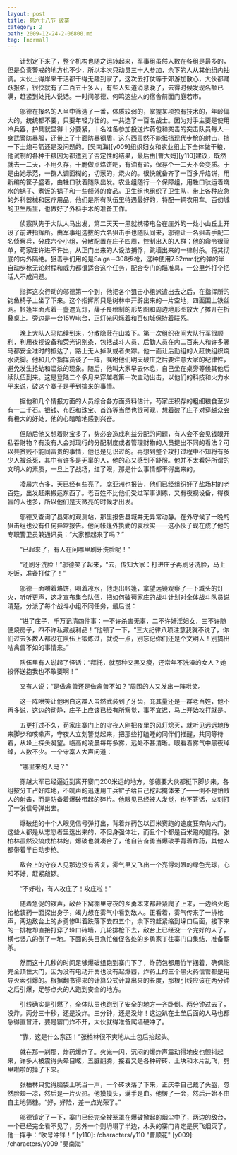```yaml
---
layout: post
title: 第六十八节 破寨
category: 2
path: 2009-12-24-2-06800.md
tag: [normal]
---
```


　　计划定下来了，整个机构也随之运转起来，军事组虽然人数在各组是最多的，但是负责警戒的地方也不少，所以本次只动员三十人参加，余下的人从其他组内抽调。大伙上得岸来干活都干得无趣到家了，这次去打仗等于郊游加散心，大伙都踊跃报名，很快就有了二百五十多人，有些人知道消息晚了，去得时候发现名额已满，赶紧到处托人说话。一时间邬德、何鸣这些人的宿舍前面门庭若市。

　　邬德在报名的人当中筛选了一番，体质较弱的，掌握某项独有技术的，年龄偏大的，统统都不要，只要年轻力壮的。一共选了一百名战士。因为对手主要是使用冷兵器，护具就显得十分要紧，十名准备参加投送炸药包和突击的突击队员每人一身武警防暴服，还带上了十面防暴钢盾，这东西虽然不能抵挡现代步枪的射击，挡一下土炮弓箭还是没问题的。[吴南海][y009]组织妇女和农业组上下全体做干粮，他试制的各种干粮因为都遭到了否定性的结果，最后由[曹大妈][y110]建议，既然就去一二天，不用久存，干脆做点烙饼吧，有油有盐，保存个一二天不会变质。于是由她示范，一群人调面糊的，切葱的，烧火的。很快就备齐了一百多斤烙饼，用新编的筐子盛着，由牲口驮着随队出发。农业组随行一个保障组，用牲口驮运着烧水的锅子、煮饭的锅子和一些额外的食品。卫生组也组织了卫生队，带上各种应急的外科器械和医疗用品，他们是所有队伍里待遇最好的，特配一辆农用车。百仞城的卫生所里，也做好了外科手术的准备工作。

　　侦察队先于大队人马出发，第二天天一黑就携带电台在庄外的一处小山丘上开设了前进指挥所。由军事组选拔的六名狙击手也随队同来，邬德让一名狙击手配二名侦察兵，分成六个小组，分散配置在庄子四周，控制出入的人群：他的命令很简单，苟家庄许进不许出，从正门出来的人设法捕俘，跳墙出来的一律射杀。将其彻底的内外隔绝。狙击手们用的是Saiga－308步枪，这种使用7.62mm北约弹的半自动步枪无论射程和威力都很适合这个任务，配合专门的瞄准具，一公里外打个把活人不成问题。

　　指挥这次行动的邬德第一个到，他把各个狙击小组派遣出去之后，在指挥所的钓鱼椅子上坐了下来。这个指挥所只是树林中开辟出来的一片空地，四面围上铁丝网。帐篷里面点着一盏遮光灯，薛子良绘制的形势图和周边地形图放大了摊开在折叠桌上。旁边是一台15W电台，正灯光闪烁着和百仞城保持着联系。

　　晚上大队人马陆续到来，分散隐蔽在山坡下。第一次组织夜间大队行军很顺利，利用夜视设备和荧光识别条，包括战斗人员、后勤人员在内二百来人和许多骡马都安全准时的抵达了，路上无人掉队或者失踪。他一面让后勤组的人赶快组织烧水洗脚。他和几个指挥员谈了一阵，嘱咐他们明天破庄之后要注意大家的纪律性，避免发生抢劫和滥杀的现象。随后，他叫大家早去休息，自己坐在桌旁等候其他后续队伍到来。这是登陆二个多月来穿越者第一次主动出击，以他们的科技和火力水平来说，破这个寨子是手到擒来的事情。

　　据他和几个情报方面的人员综合各方面资料估计，苟家庄积存的粗细粮食至少有一二千石。银钱、布匹和珠宝、首饰等当然也很可观，想着破了庄子对穿越众会有极大的好处，他的心暗暗地感到兴奋。

　　但随后他又想着财宝多了，势必会造成利益分配的问题，有人会不会见钱眼开私吞财物？有没有人会对现行的分配制度或者管理财物的人员提出不同的看法？可以共贫贱不能同富贵的事情，他也是见识过的。再想到整个攻打过程中不知将有多少人被杀死，其中有许多是无辜的人，他的心又感到不舒服。他并不太看好所谓的文明人的素质，一旦上了战场，红了眼，那是什么事情都干得出来的。

　　凌晨六点多，天已经有些亮了。席亚洲也报告，他们已经组织好了盐场村的老百姓，出发赶来搬运东西了。老百姓不比他们受过军事训练，又有夜视设备，得夜盲的人也多，所以他们是天微亮的时候才出发。

　　邬德又查询了县郊的观测站，那里报告县城并无异常动静。在外守候了一晚的狙击组也没有任何异常报告。他问帐篷外执勤的袁秋实——这小伙子现在成了他的专职警卫员兼通讯员：“大家都起来了吗？”

　　“已起来了，有人在问哪里刷牙洗脸呢！”

　　“还刷牙洗脸！”邬德笑了起来，“去，传知大家：打进庄子再刷牙洗脸，马上吃饭，准备打仗了！”

　　邬德一面嚼着烙饼，喝着凉水，他走出帐篷，拿望远镜观察了一下城头的灯火，听听更声，这才宣布集合队伍，把如何破苟家庄的战斗计划对全体战斗队员说清楚，分派了每个战斗小组不同任务，最后说：

　　“进了庄子，千万记清四件事：一不许杀害无辜，二不许奸淫妇女，三不许随便烧房子，四不许私藏战利品！”他顿了一下，“三大纪律八项注意我就不说了，你们过去多数人都没在队伍上锻炼过，就说一点，别忘记你们还是个文明人！别搞出啥禽兽不如的事情来。”

　　队伍里有人说起了怪话：“拜托，就那种又黑又瘦，还常年不洗澡的女人？她投怀送抱我也不敢要啊！”

　　又有人说：“是做禽兽还是做禽兽不如？”周围的人又发出一阵哄笑。

　　这一阵哄笑让他明白这群人虽然武装到了牙齿，充其量还是一群老百姓，他不再多说，这边的动静，庄子上应该已经有所察觉，事不宜迟，马上开始攻打就是。

　　五更打过不久，苟家庄寨门上的守夜人刚把夜里的风灯熄灭，就听见远远地传来脚步和咳嗽声，守夜人立刻警觉起来，把那些打瞌睡的同伴们推醒，共同等待着，从垛上探头凝望。临高的凌晨每每多雾，远处不甚清晰。眼看着雾气中黑夜绰绰，人数不少。一个守寨人大声问道：

　　“哪里来的人马？”

　　穿越大军已经逼近到离开寨门200米远的地方，邬德要大伙都挺下脚步来，各组按分工占好阵地，不吭声的迅速用工兵铲子给自己挖起掩体来了——倒不是怕敌人的射击，而是防备着爆破带起的碎片。他眼见已经被人发觉，也不答话，立刻打了一发信号弹出去。

　　爆破组的十个人眼见信号弹打出，背着炸药包以百米赛跑的速度狂奔向大门。这些人都是从志愿者里选出来的，不但身强体壮，而且个个都是百米跑的健将。张柏林虽然没搞成柏林炮，爆破也就凑合了，他自告奋勇当爆破手背着炸药，其他人都带着半自动步枪。

　　敌台上的守夜人见那边没有答复，雾气里又飞出一个亮得刺眼的绿色光球，心知不好，赶紧敲锣。

　　“不好啦，有人攻庄了！攻庄啦！”

　　随着急促的锣声，敌台下窝棚里守夜的乡勇本来都赶紧爬了上来，一边给火炮抬枪装药一面探出身子，竭力想在雾气中看到敌人。正看着，雾气传来了一排枪声，两边敌台上的乡勇惨叫着跌落下去四五个，余下的赶紧缩到垛口后面，接下来的一排枪却直接打穿了垛口砖墙，几轮排枪下去，敌台上已经没一个完好的人了，横七竖八的倒了一地。下面的头目急忙催促各处的乡勇家丁往寨门口集结，准备厮杀。

　　然而这十几秒的时间足够爆破组跑到寨门下了，炸药包都用竹竿捆着，确保能完全顶住大门，因为没有电动开关也没有起爆器，炸药上的三个黑火药信管都是用导火索引爆的。根据翻书得来的计算公式计算出来的长度，那根引线应该在两分钟之后引爆，足够点火的人跑到安全的地方。

　　引线确实是引燃了，全体队员也跑到了安全的地方一齐卧倒。两分钟过去了，没炸。两分三十秒，还是没炸。三分钟，还是没炸！这边趴在土垒后面的人马也都急得直冒汗，要是寨门炸不开，大伙就得准备爬墙硬冲了。

　　“靠，这是什么东西！”张柏林很不爽地从土包后抬起头。

　　就在那一刹那，炸药爆炸了。火光一闪，沉闷的爆炸声震动得地皮也颤抖起来，许多人被震得头晕目眩，五脏翻腾，接着又是各种碎砖、土块和木片乱飞，劈里啪啦的掉了下来。

　　张柏林只觉得脑袋上咣当一声，一个砖块落了下来，正庆幸自己戴了头盔，忽然脸颊一凉，然后是一片火热。他摸摸头，满手是血。他愣了一会，然后开始不由自主地筛糠。“好，好险，差一点光荣了。”

　　邬德镇定了一下，寨门已经完全被笼罩在爆破掀起的烟尘中了，两边的敌台，一个已经完全看不见了，另外一个则坍塌了半边，木头的寨门肯定是灰飞烟灭了。他一挥手：“吹号冲锋！”
[y110]: /characters/y110 "曹顺花"
[y009]: /characters/y009 "吴南海"
